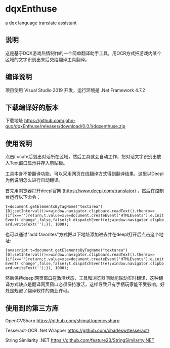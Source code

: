 # dqxEnthuse

a dqx language translate assistant


## 说明

这是基于DQX游戏热情制作的一个简单翻译助手工具，用OCR方式把游戏内某个区域的文字识别出来后交给翻译工具翻译。


## 编译说明

项目使用 Visual Studio 2019 开发，运行环境是 .Net Framework 4.7.2


## 下载编译好的版本

下载地址 https://github.com/john-guo/dqxEnthuse/releases/download/0.0.1/dqxenthuse.zip


## 使用说明

点击Locate后划出对话所在区域，然后工具就会自动工作，把对话文字识别出放入Text窗口显示并存入剪贴板。

工具本身不带翻译功能，可以采用网页在线翻译方式得到翻译结果，这里以Deepl为例说明怎么进行自动翻译。

首先用浏览器打开deepl官网 (https://www.deepl.com/translator) ，然后在控制台运行以下命令：

`
t=document.getElementsByTagName("textarea")[0];setInterval(()=>window.navigator.clipboard.readText().then(x=>{if(x=='')return;t.value=x;e=document.createEvent('HTMLEvents');e.initEvent('change',false,false);t.dispatchEvent(e);window.navigator.clipboard.writeText('');}), 1000);
`

也可以通过"add favorites"方式把以下地址添加进去并在deepl打开后点击这个地址:

`
javascript:t=document.getElementsByTagName("textarea")[0];setInterval(()=>window.navigator.clipboard.readText().then(x=>{if(x=='')return;t.value=x;e=document.createEvent('HTMLEvents');e.initEvent('change',false,false);t.dispatchEvent(e);window.navigator.clipboard.writeText('');}), 1000);
`

然后保持deepl网页窗口在激活状态，工具和浏览器间就能联动实时翻译，这种翻译方式缺点是翻译网页窗口必须保持激活，这样导致只有手柄玩家能不受影响，好处是规避了翻译软件的商业许可。



## 使用到的第三方库

OpenCVSharp https://github.com/shimat/opencvsharp

Tesseract-OCR .Net Wrapper https://github.com/charlesw/tesseract/

String Similarity .NET https://github.com/feature23/StringSimilarity.NET
